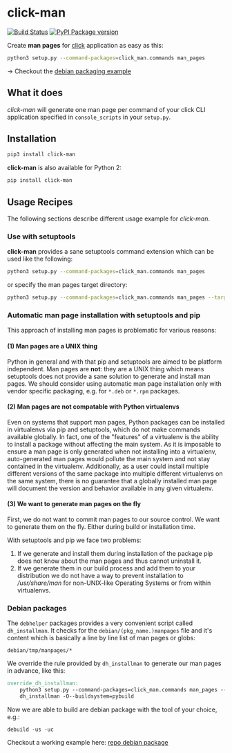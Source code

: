 # click-man

[![Build Status](https://travis-ci.org/click-contrib/click-man.svg?branch=master)](https://travis-ci.org/click-contrib/click-man) [![PyPI Package version](https://badge.fury.io/py/click-man.svg)](https://pypi.python.org/pypi/click-man)

Create **man pages** for [click](https://github.com/pallets/click) application as easy as this:

```bash
python3 setup.py --command-packages=click_man.commands man_pages
```

→ Checkout the [debian packaging example](https://github.com/timofurrer/click-man#debian-packages)

## What it does

*click-man* will generate one man page per command of your click CLI application specified in `console_scripts` in your `setup.py`.

## Installation

```bash
pip3 install click-man
```

**click-man** is also available for Python 2:

```bash
pip install click-man
```

## Usage Recipes

The following sections describe different usage example for *click-man*.

### Use with setuptools

**click-man** provides a sane setuptools command extension which can be used like the following:

```bash
python3 setup.py --command-packages=click_man.commands man_pages
```

or specify the man pages target directory:

```bash
python3 setup.py --command-packages=click_man.commands man_pages --target path/to/man/pages
```

### Automatic man page installation with setuptools and pip

This approach of installing man pages is problematic for various reasons:

#### (1) Man pages are a UNIX thing

Python in general and with that pip and setuptools are aimed to be platform independent.
Man pages are **not**: they are a UNIX thing which means setuptools does not provide a sane
solution to generate and install man pages. 
We should consider using automatic man page installation only with vendor specific packaging, e.g. for `*.deb` or `*.rpm` packages.

#### (2) Man pages are not compatable with Python virtualenvs

Even on systems that support man pages, Python packages can be installed in
virtualenvs via pip and setuptools, which do not make commands available
globally. In fact, one of the "features" of a virtualenv is the ability to
install a package without affecting the main system. As it is imposable to
ensure a man page is only generated when not installing into a virtualenv,
auto-generated man pages would pollute the main system and not stay contained in
the virtualenv. Additionally, as a user could install multiple different
versions of the same package into multiple different virtualenvs on the same
system, there is no guarantee that a globally installed man page will document
the version and behavior available in any given virtualenv.

#### (3) We want to generate man pages on the fly

First, we do not want to commit man pages to our source control.
We want to generate them on the fly. Either
during build or installation time.

With setuptools and pip we face two problems:

1. If we generate and install them during installation of the package pip does not know about the man pages and thus cannot uninstall it.
2. If we generate them in our build process and add them to your distribution we do not have a way to prevent installation to */usr/share/man* for non-UNIX-like Operating Systems or from within virtualenvs.

### Debian packages

The `debhelper` packages provides a very convenient script called `dh_installman`.
It checks for the `debian/(pkg_name.)manpages` file and it's content which is basically a line by line list of man pages or globs:

```
debian/tmp/manpages/*
```

We override the rule provided by `dh_installman` to generate our man pages in advance, like this:

```Makefile
override_dh_installman:
	python3 setup.py --command-packages=click_man.commands man_pages --target debian/tmp/manpages
	dh_installman -O--buildsystem=pybuild
```

Now we are able to build are debian package with the tool of your choice, e.g.:

```debuild -us -uc```

Checkout a working example here: [repo debian package](https://github.com/timofurrer/click-man/tree/master/examples/debian_pkg)
